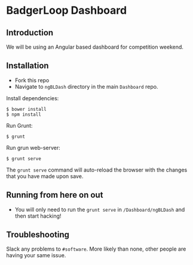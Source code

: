 # BadgerLoop Dashboard

## Introduction
We will be using an Angular based dashboard for competition weekend.

## Installation
+ Fork this repo
+ Navigate to `ngBLDash` directory in the main `Dashboard` repo.

Install dependencies:

    $ bower install
    $ npm install

Run Grunt:

    $ grunt

Run grun web-server:

    $ grunt serve

The `grunt serve` command will auto-reload the browser with the changes that you have made upon save.

## Running from here on out
+ You will only need to run the `grunt serve` in `/Dashboard/ngBLDash` and then start hacking!

## Troubleshooting
Slack any problems to `#software`.  More likely than none, other people are having your same issue.
